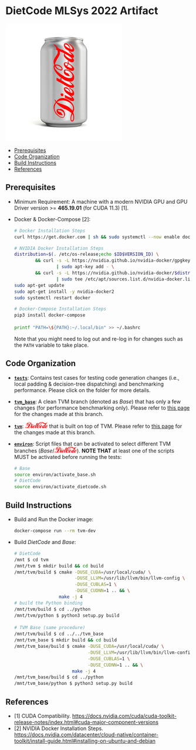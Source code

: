 # DietCode MLSys 2022 Artifact

![](./figures/DietCode.png)

- [Prerequisites](#prerequisites)
- [Code Organization](#code-organization)
- [Build Instructions](#build-instructions)
- [References](#references)

## Prerequisites

- Minimum Requirement: A machine with a modern NVIDIA GPU and GPU Driver
  version >= **465.19.01** (for CUDA 11.3) [1].

- Docker & Docker-Compose [2]:

  ```Bash
  # Docker Installation Steps
  curl https://get.docker.com | sh && sudo systemctl --now enable docker
  ```

  ```Bash
  # NVIDIA Docker Installation Steps
  distribution=$(. /etc/os-release;echo $ID$VERSION_ID) \
          && curl -s -L https://nvidia.github.io/nvidia-docker/gpgkey \
                  | sudo apt-key add - \
          && curl -s -L https://nvidia.github.io/nvidia-docker/$distribution/nvidia-docker.list \
                  | sudo tee /etc/apt/sources.list.d/nvidia-docker.list
  sudo apt-get update
  sudo apt-get install -y nvidia-docker2
  sudo systemctl restart docker
  ```

  ```Bash
  # Docker-Compose Installation Steps
  pip3 install docker-compose

  printf "PATH=\${PATH}:~/.local/bin" >> ~/.bashrc
  ```

  Note that you might need to log out and re-log in for changes such as the
  `PATH` variable to take place.

## Code Organization

- [**`tests`**](./tests): Contains test cases for testing code generation
  changes (i.e., local padding & decision-tree dispatching) and benchmarking
  performance. Please click on the folder for more details.
  
- [**`tvm_base`**](./tvm_base): A clean TVM branch (denoted as *Base*) that has
  only a few changes (for performance benchmarking only). Please refer to
  [this page](https://github.com/UofT-EcoSystem/tvm/compare/bojian/DietCode_base...bojian/DietCode/base)
  for the changes made at this branch.

- [**`tvm`**](./tvm): <img src="./figures/DietCode_text.png" alt="DietCode" height="16"></img>
  that is built on top of TVM. Please refer to
  [this page](https://github.com/UofT-EcoSystem/tvm/compare/bojian/DietCode_base...bojian/DietCode/stable)
  for the changes made at this branch.

- [**`environ`**](./environ): Script files that can be activated to select
  different TVM branches (*Base*/<img src="./figures/DietCode_text.png" alt="DietCode" height="16"></img>).
  **NOTE THAT** at least one of the scripts MUST be activated before running the tests:

  ```Bash
  # Base
  source environ/activate_base.sh
  # DietCode
  source environ/activate_dietcode.sh
  ```

## Build Instructions

- Build and Run the Docker image:

  ```Bash
  docker-compose run --rm tvm-dev
  ```

- Build *DietCode* and *Base*:

  ```Bash
  # DietCode
  /mnt $ cd tvm
  /mnt/tvm $ mkdir build && cd build
  /mnt/tvm/build $ cmake -DUSE_CUDA=/usr/local/cuda/ \
                         -DUSE_LLVM=/usr/lib/llvm/bin/llvm-config \
                         -DUSE_CUBLAS=1 \
                         -DUSE_CUDNN=1 .. && \
                   make -j 4
  # build the Python binding
  /mnt/tvm/build $ cd ../python
  /mnt/tvm/python $ python3 setup.py build

  # TVM Base (same procedure)
  /mnt/tvm/build $ cd ../../tvm_base
  /mnt/tvm_base $ mkdir build && cd build
  /mnt/tvm_base/build $ cmake -DUSE_CUDA=/usr/local/cuda/ \
                              -DUSE_LLVM=/usr/lib/llvm/bin/llvm-config \
                              -DUSE_CUBLAS=1 \
                              -DUSE_CUDNN=1 .. && \
                        make -j 4
  /mnt/tvm_base/build $ cd ../python
  /mnt/tvm_base/python $ python3 setup.py build
  ```

## References

- [1] CUDA Compatibility. https://docs.nvidia.com/cuda/cuda-toolkit-release-notes/index.html#cuda-major-component-versions
- [2] NVIDIA Docker Installation Steps. https://docs.nvidia.com/datacenter/cloud-native/container-toolkit/install-guide.html#installing-on-ubuntu-and-debian
